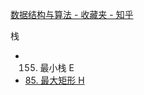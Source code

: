 
[数据结构与算法 - 收藏夹 - 知乎](https://www.zhihu.com/collection/677320194)

栈
- 155. 最小栈 E
- [85. 最大矩形 H](./notes/0085.maximal-rectangle.py)
